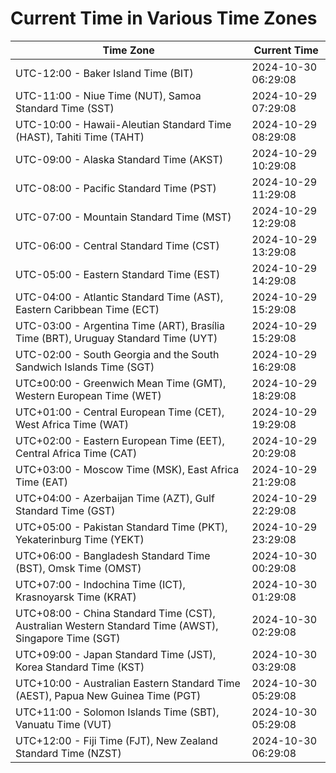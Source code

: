 # Current Time in Various Time Zones

| Time Zone | Current Time |
|-----------|--------------|
| UTC-12:00 - Baker Island Time (BIT) | 2024-10-30 06:29:08 |
| UTC-11:00 - Niue Time (NUT), Samoa Standard Time (SST) | 2024-10-29 07:29:08 |
| UTC-10:00 - Hawaii-Aleutian Standard Time (HAST), Tahiti Time (TAHT) | 2024-10-29 08:29:08 |
| UTC-09:00 - Alaska Standard Time (AKST) | 2024-10-29 10:29:08 |
| UTC-08:00 - Pacific Standard Time (PST) | 2024-10-29 11:29:08 |
| UTC-07:00 - Mountain Standard Time (MST) | 2024-10-29 12:29:08 |
| UTC-06:00 - Central Standard Time (CST) | 2024-10-29 13:29:08 |
| UTC-05:00 - Eastern Standard Time (EST) | 2024-10-29 14:29:08 |
| UTC-04:00 - Atlantic Standard Time (AST), Eastern Caribbean Time (ECT) | 2024-10-29 15:29:08 |
| UTC-03:00 - Argentina Time (ART), Brasília Time (BRT), Uruguay Standard Time (UYT) | 2024-10-29 15:29:08 |
| UTC-02:00 - South Georgia and the South Sandwich Islands Time (SGT) | 2024-10-29 16:29:08 |
| UTC±00:00 - Greenwich Mean Time (GMT), Western European Time (WET) | 2024-10-29 18:29:08 |
| UTC+01:00 - Central European Time (CET), West Africa Time (WAT) | 2024-10-29 19:29:08 |
| UTC+02:00 - Eastern European Time (EET), Central Africa Time (CAT) | 2024-10-29 20:29:08 |
| UTC+03:00 - Moscow Time (MSK), East Africa Time (EAT) | 2024-10-29 21:29:08 |
| UTC+04:00 - Azerbaijan Time (AZT), Gulf Standard Time (GST) | 2024-10-29 22:29:08 |
| UTC+05:00 - Pakistan Standard Time (PKT), Yekaterinburg Time (YEKT) | 2024-10-29 23:29:08 |
| UTC+06:00 - Bangladesh Standard Time (BST), Omsk Time (OMST) | 2024-10-30 00:29:08 |
| UTC+07:00 - Indochina Time (ICT), Krasnoyarsk Time (KRAT) | 2024-10-30 01:29:08 |
| UTC+08:00 - China Standard Time (CST), Australian Western Standard Time (AWST), Singapore Time (SGT) | 2024-10-30 02:29:08 |
| UTC+09:00 - Japan Standard Time (JST), Korea Standard Time (KST) | 2024-10-30 03:29:08 |
| UTC+10:00 - Australian Eastern Standard Time (AEST), Papua New Guinea Time (PGT) | 2024-10-30 05:29:08 |
| UTC+11:00 - Solomon Islands Time (SBT), Vanuatu Time (VUT) | 2024-10-30 05:29:08 |
| UTC+12:00 - Fiji Time (FJT), New Zealand Standard Time (NZST) | 2024-10-30 06:29:08 |
